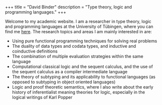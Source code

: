 +++
title = "David Binder"
description = "Type theory, logic and programming languages."
+++

Welcome to my academic website. I am a researcher in type theory, logic and programming languages at the University of Tübingen, where you can find me [here](https://ps.informatik.uni-tuebingen.de/team/binder/).
The research topics and areas I am mainly interested in are:

- Using pure functional programming techniques for solving real problems
- The duality of data types and codata types, and inductive and coinductive definitions
- The combination of multiple evaluation strategies within the same language
- Computational classical logic and the sequent calculus, and the use of the sequent calculus as a compiler intermediate language
- The theory of subtyping and its applicability to functional languages (as opposed to subtyping in object oriented languages)
- Logic and proof theoretic semantics, where I also write about the early history of inferentialist meaning theories for logic, especially in the logical writings of Karl Popper